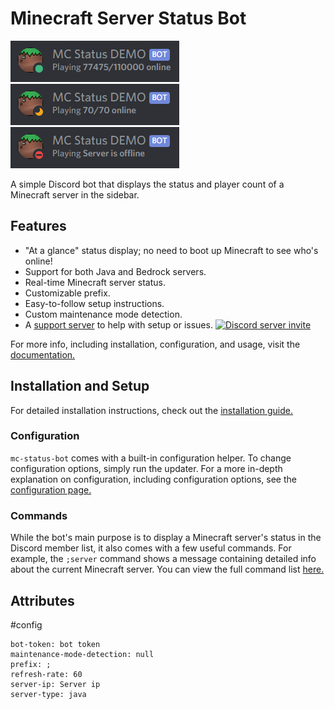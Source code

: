 # Minecraft Server Status Bot

![Online Status Example for mc.hypixel.net](images/online.png)
![Full Status Example](images/full.png)
![Offline Status Example](images/offline.png)

A simple Discord bot that displays the status and player count of a Minecraft server in the sidebar.

## Features

- "At a glance" status display; no need to boot up Minecraft to see who's online!
- Support for both Java and Bedrock servers.
- Real-time Minecraft server status.
- Customizable prefix.
- Easy-to-follow setup instructions.
- Custom maintenance mode detection.
- A [support server](https://discord.gg/zthvYvttQp) to help with setup or issues.
  [![Discord server invite](https://discord.com/api/guilds/811164536571691018/embed.png)](https://discord.gg/zthvYvttQp)

For more info, including installation, configuration, and usage, visit the [documentation.](https://discord.gg/zthvYvttQp)

## Installation and Setup

For detailed installation instructions, check out the [installation guide.](https://discord.gg/zthvYvttQp)

### Configuration

`mc-status-bot` comes with a built-in configuration helper. To change configuration options, simply run the updater.
For a more in-depth explanation on configuration, including configuration options,
see the [configuration page.](https://discord.gg/zthvYvttQp)

### Commands

While the bot's main purpose is to display a Minecraft server's status in the Discord member list,
it also comes with a few useful commands. For example, the `;server` command shows a message containing detailed
info about the current Minecraft server.
You can view the full command list [here.](https://discord.gg/zthvYvttQp)

## Attributes


#config
```
bot-token: bot token
maintenance-mode-detection: null
prefix: ;
refresh-rate: 60
server-ip: Server ip
server-type: java
```
